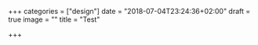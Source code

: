 +++
categories = ["design"]
date = "2018-07-04T23:24:36+02:00"
draft = true
image = ""
title = "Test"

+++

